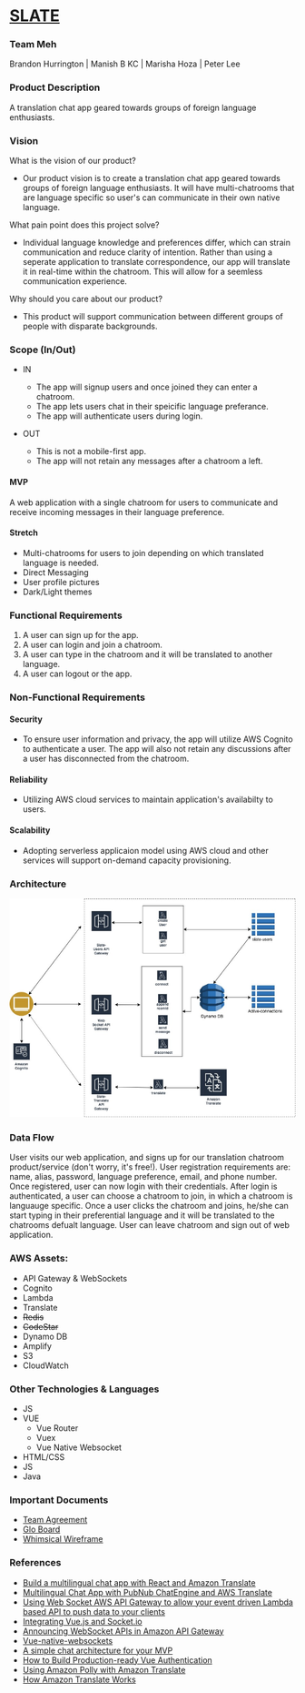 # [SLATE](http://slate-app-prod.s3-website-us-west-2.amazonaws.com/#/)

### Team Meh
Brandon Hurrington | Manish B KC | Marisha Hoza | Peter Lee
 
### Product Description
A translation chat app geared towards groups of foreign language enthusiasts. 

### Vision

What is the vision of our product?
- Our product vision is to create a translation chat app geared towards groups of foreign language enthusiasts. It will have multi-chatrooms that are language specific so user's can communicate in their own native language. 

What pain point does this project solve?
- Individual language knowledge and preferences differ, which can strain communication and reduce clarity of intention. Rather than using a seperate application to translate correspondence, our app will translate it in real-time within the chatroom. This will allow for a seemless communication experience. 

Why should you care about our product?
- This product will support communication between different groups of people with disparate backgrounds. 

### Scope (In/Out)
- IN 
	- The app will signup users and once joined they can enter a chatroom.
	- The app lets users chat in their speicific language preferance. 
	- The app will authenticate users during login.

- OUT 
	- This is not a mobile-first app. 
	- The app will not retain any messages after a chatroom a left. 

#### MVP
A web application with a single chatroom for users to communicate and receive incoming messages in their language preference.

#### Stretch
 - Multi-chatrooms for users to join depending on which translated language is needed. 
 - Direct Messaging
 - User profile pictures
 - Dark/Light themes

### Functional Requirements
1. A user can sign up for the app. 
2. A user can login and join a chatroom.
3. A user can type in the chatroom and it will be translated to another language. 
4. A user can logout or the app.

### Non-Functional Requirements
 #### Security
 - To ensure user information and privacy, the app will utilize AWS Cognito to authenticate a user. The app will also not retain any discussions after a user has disconnected from the chatroom. 
 #### Reliability
 - Utilizing AWS cloud services to maintain application's availabilty to users. 
#### Scalability
 - Adopting serverless applicaion model using AWS cloud and other services will support on-demand capacity provisioning. 

### Architecture
![Architecture](https://github.com/SlateAppProject/Slate/blob/dev/docs/arc.jpg)

### Data Flow
User visits our web application, and signs up for our translation chatroom product/service (don't worry, it's free!). User registration requirements are: name, alias, password, language preference, email, and phone number. Once registered, user can now login with their credentials. After login is authenticated, a user can choose a chatroom to join, in which a chatroom is languauge specific. Once a user clicks the chatroom and joins, he/she can start typing in their preferential language and it will be translated to the chatrooms defualt language. User can leave chatroom and sign out of web application.

### AWS Assets:
 - API Gateway & WebSockets
 - Cognito
 - Lambda
 - Translate
 - <strike>Redis</strike>
 - <strike>CodeStar</strike>
 - Dynamo DB
 - Amplify
 - S3
 - CloudWatch
 
### Other Technologies & Languages
 - JS
 - VUE
   - Vue Router
   - Vuex
   - Vue Native Websocket
 - HTML/CSS
 - JS
 - Java
 
### Important Documents
* [Team Agreement](docs/Team-Agreement.md)
* [Glo Board](https://app.gitkraken.com/glo/board/XZOBl6r2-gAPzcbw)
* [Whimsical Wireframe](https://whimsical.com/4Jpa6FyPKYeXfBFEGr25dt)

### References
- [Build a multilingual chat app with React and Amazon Translate](https://pusher.com/tutorials/multilingual-chat-react-amazon-translate)
- [Multilingual Chat App with PubNub ChatEngine and AWS Translate](https://github.com/shyampurk/ChatEngineWithAWSTranslate)
- [Using Web Socket AWS API Gateway to allow your event driven Lambda based API to push data to your clients](https://medium.com/build-succeeded/using-web-socket-aws-api-gateway-to-allow-your-event-driven-lambda-based-api-to-push-data-to-your-212855db344b)
- [Integrating Vue.js and Socket.io](https://alligator.io/vuejs/vue-socketio/)
- [Announcing WebSocket APIs in Amazon API Gateway](https://aws.amazon.com/blogs/compute/announcing-websocket-apis-in-amazon-api-gateway/)
- [Vue-native-websockets](https://www.npmjs.com/package/vue-native-websocket)
- [A simple chat architecture for your MVP](https://cheesecakelabs.com/blog/simple-chat-architecture-mvp/)
- [How to Build Production-ready Vue Authentication](https://dev.to/dabit3/how-to-build-production-ready-vue-authentication-23mk)
- [Using Amazon Polly with Amazon Translate](https://docs.aws.amazon.com/translate/latest/dg/examples-polly.html)
- [How Amazon Translate Works](https://docs.aws.amazon.com/translate/latest/dg/how-it-works.html#how-it-works-language-codes)

